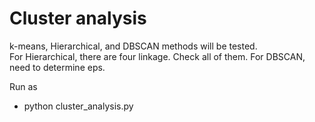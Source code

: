 # Cluster analysis
k-means, Hierarchical, and DBSCAN methods will be tested.  
  For Hierarchical, there are four linkage. Check all of them. 
  For DBSCAN, need to determine eps.  

Run as 
- python cluster_analysis.py  <config file path>
